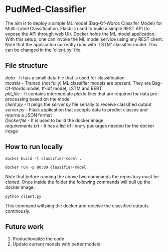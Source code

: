 # PudMed-Classifier

The aim is to deploy a simple ML model (Bag-Of-Words Classifer Model) for Multi-Label Classification. Flask is used to build a simple REST API (to expose the API through web UI). Docker holds the ML model application. With this setup, one can invoke the ML model service using any REST client. Note that the application currently runs with 'LSTM' classifier model. This can be changed in the 'client.py' file.

## File structure

*data* - It has a small data file that is used for classification <br>
*models* - Trained (not fully) ML classifier models are present. They are Bag-Of-Words model, tf-idf model, LSTM and BERT <br>
*pkl_file* - It contains intermediate pickle files that are required for data pre-processing based on the model <br>
*client.py* - It pings the *server.py* file serially to receive classified output <br>
*server.py* - Flask application that accepts data to predict classes and returns a JSON format <br>
*Dockerfile* - It is used to build the docker image <br>
*requirements.txt* - It has a list of library packages needed for the docker image

## How to run locally

```
docker build -t classifier-model .
```
```
docker run -p 80:80 classifier-model
```

Note that before running the above two commands the repository must be cloned. Once inside the folder the following commands will pull up the docker image. 
```
python client.py
```
This command will ping the docker and receive the classified outputs continously.

## Future work

1. Productionalize the code
2. Update current models with better models





